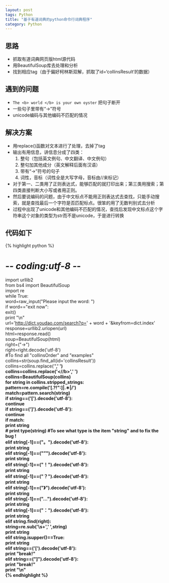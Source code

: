 ```yaml
---
layout: post
tags: Python
title: "基于有道词典的python命令行词典程序"
category: Python
---
```


## 思路

* 抓取有道词典网页版html源代码
* 用BeautifulSoup库去处理和分析
* 找到相应tag（由于偏好柯林斯双解，抓取了id=‘collinsResult’的数据）

## 遇到的问题

* `The <b> world </b> is your own oyster` 把句子断开
* 一些句子里带有“→”符号
* unicode编码与其他编码不匹配的情况

## 解决方案

* 用replace()函数对文本进行了处理，去掉了tag
* 输出有用信息，讲信息分成了四类：
	1. 整句（包括英文例句、中文翻译、中文例句）
	2. 整句加其他成分（英文解释后面有汉语）
	3. 带有“→”符号的句子
	4. 词性，音标（词性全是大写字母，音标由//来标记）
* 对于第一、二类用了正则表达式，能够匹配的就打印出来；第三类用搜索；第四类直接判断大小写或者用正则。
* 然后要说编码的问题，由于中文标点不能用正则表达式去查找，只能手动搜索，就是查找最后一个字符是否匹配标点。很笨的用了无数判别式去分析
* 过程中出现了unicode和其他编码不匹配的情况，查找后发现中文标点这个字符串这个对象的类型为str而不是unicode，于是进行转换

## 代码如下

{% highlight python %}
 # -*- coding:utf-8 -*-     
import urllib2  
from bs4 import BeautifulSoup  
import re  
while True:  
    word=raw_input("Please input the word: ")  
    if word=="exit now":  
        exit()  
    print "\n"  
    url='http://dict.youdao.com/search?q=' + word + '&keyfrom=dict.index'  
    response=urllib2.urlopen(url)  
    html=response.read()  
    soup=BeautifulSoup(html)  
    right=("→")  
    right=right.decode('utf-8')  
    #To find all "collinsOrder" and "examples"  
    collins=str(soup.find_all(id='collinsResult'))  
    collins=collins.replace('<b>',' ')  
    collins=collins.replace('<//b>',' ')  
    collins=BeautifulSoup(collins)  
    for string in collins.stripped_strings:  
        pattern=re.compile('[\.\?!":]|.∗|\/')  
        match=pattern.search(string)  
        if string==('[').decode('utf-8'):  
            continue  
        if string==(']').decode('utf-8'):  
            continue  
        if match:  
            print string  
    #       print type(string)   #To see what type is the item "string" and to fix the bug !  
        elif string[-1]==("。").decode('utf-8'):  
            print string  
        elif string[-1]==("”").decode('utf-8'):  
            print string  
        elif string[-1]==("！").decode('utf-8'):  
            print string  
        elif string[-1]==("？").decode('utf-8'):  
            print string  
        elif string[-1]==("》").decode('utf-8'):  
            print string  
        elif string[-1]==("…").decode('utf-8'):  
            print string  
        elif string[-1]==("：").decode('utf-8'):  
            print string  
        elif string.find(right):  
            string=re.sub('\s+',' ',string)  
            print string          
        elif  string.isupper()==True:  
            print string  
        elif string==('[').decode('utf-8'):  
            print "break!"  
        elif string==("]").decode('utf-8'):  
            print "break!"  
    print "\n"  
{% endhighlight %}